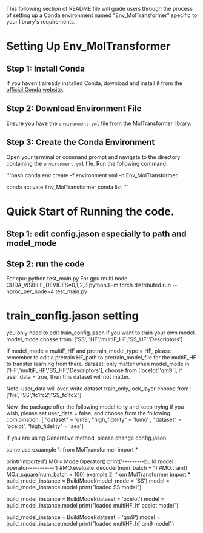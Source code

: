
This following section of README file will guide users through the process of setting up a Conda environment named "Env_MolTransformer" specific to your library's requirements.
# Setting Up Env_MolTransformer

## Step 1: Install Conda
If you haven't already installed Conda, download and install it from the [official Conda website](https://docs.conda.io/projects/conda/en/latest/user-guide/install/).

## Step 2: Download Environment File
Ensure you have the `environment.yml` file from the MolTransformer library.

## Step 3: Create the Conda Environment
Open your terminal or command prompt and navigate to the directory containing the `environment.yml` file. Run the following command:

'''bash
conda env create -f environment.yml -n Env_MolTransformer

conda activate Env_MolTransformer
conda list
'''
# Quick Start of Running the code.
## Step 1: edit config.jason especially to path and model_mode
## Step 2: run the code
For cpu: python test_main.py
For gpu multi node: CUDA_VISIBLE_DEVICES=0,1,2,3 python3 -m torch.distributed.run --nproc_per_node=4 test_main.py


# train_config.jason setting
you only need to edit train_config.jason if you want to train your own model.
model_mode chosse from: ['SS', 'HF','multiF_HF','SS_HF','Descriptors'] 

If model_mode = multiF_HF and pretrain_model_type = HF, please remember to edit a pretrain HF_path to pretrain_model_file for the multiF_HF to transfer learning from there.
dataset: only matter when model_mode in ['HF','multiF_HF','SS_HF','Descriptors'], choose from ['ocelot','qm9'], if user_data = true, then this dataset will not matter. 

Note: user_data will over-write dataset
train_only_lock_layer choose from : ['Na', 'SS','fc1fc2',"SS_fc1fc2"]

Now, the package offer the following model to ty and keep trying if you wish, please set user_data = false, and choose from the following comibination: [ "dataset" = 'qm9', "high_fidelity" = 'lumo' ; "dataset" = 'ocelot', "high_fidelity" = 'aea']

If you are using Generative method, please change config.jason


some use exaample 1:
from MolTransformer import *

print('imported')
MO = ModelOperator()
print('---------build model operator-----------')
#MO.evaluate_decoder(num_batch = 1)
#MO.train()
MO.r_square(num_batch = 100)
example 2:
from MolTransformer import *
build_model_instance = BuildModel(model_mode = 'SS')
model = build_model_instance.model
print("loaded SS model")

build_model_instance = BuildModel(dataset = 'ocelot')
model = build_model_instance.model
print("loaded multiHF_hf ocelot model")

build_model_instance = BuildModel(dataset = 'qm9')
model = build_model_instance.model
print("loaded multiHF_hf qm9 model")

